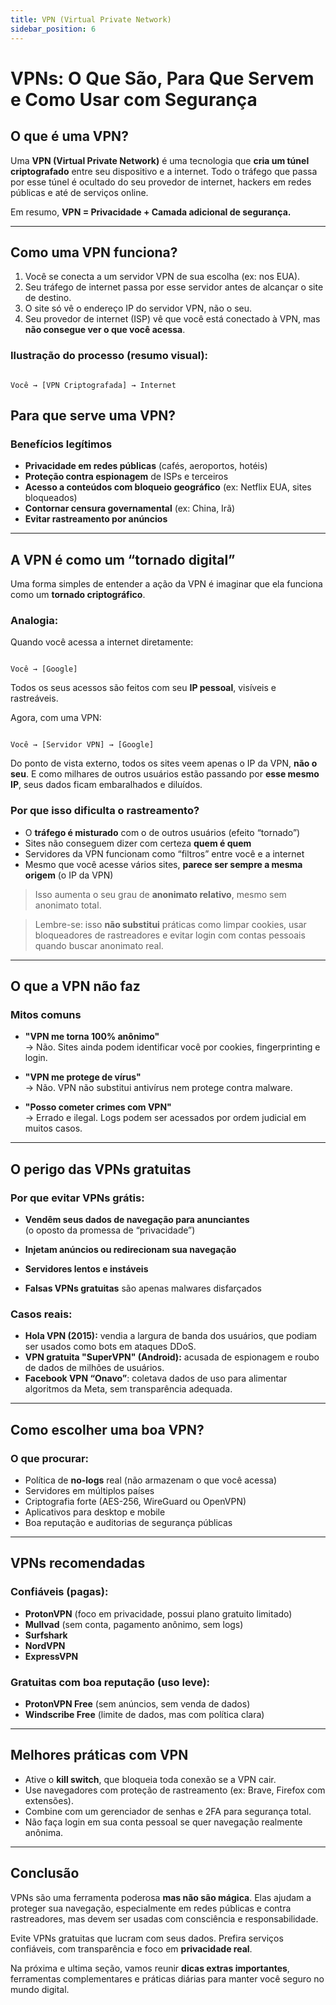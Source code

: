```yaml
---
title: VPN (Virtual Private Network)
sidebar_position: 6
---
```

# VPNs: O Que São, Para Que Servem e Como Usar com Segurança

## O que é uma VPN?

Uma **VPN (Virtual Private Network)** é uma tecnologia que **cria um túnel criptografado** entre seu dispositivo e a internet. Todo o tráfego que passa por esse túnel é ocultado do seu provedor de internet, hackers em redes públicas e até de serviços online.

Em resumo, **VPN = Privacidade + Camada adicional de segurança.**

---

## Como uma VPN funciona?

1. Você se conecta a um servidor VPN de sua escolha (ex: nos EUA).
2. Seu tráfego de internet passa por esse servidor antes de alcançar o site de destino.
3. O site só vê o endereço IP do servidor VPN, não o seu.
4. Seu provedor de internet (ISP) vê que você está conectado à VPN, mas **não consegue ver o que você acessa**.

### Ilustração do processo (resumo visual):
```

Você → [VPN Criptografada] → Internet

```

## Para que serve uma VPN?

### Benefícios legítimos

- **Privacidade em redes públicas** (cafés, aeroportos, hotéis)
- **Proteção contra espionagem** de ISPs e terceiros
- **Acesso a conteúdos com bloqueio geográfico** (ex: Netflix EUA, sites bloqueados)
- **Contornar censura governamental** (ex: China, Irã)
- **Evitar rastreamento por anúncios**

---

## A VPN é como um “tornado digital”

Uma forma simples de entender a ação da VPN é imaginar que ela funciona como um **tornado criptográfico**.

### Analogia:
Quando você acessa a internet diretamente:
```

Você → [Google]

```

Todos os seus acessos são feitos com seu **IP pessoal**, visíveis e rastreáveis.

Agora, com uma VPN:
```

Você → [Servidor VPN] → [Google]

```

Do ponto de vista externo, todos os sites veem apenas o IP da VPN, **não o seu**. E como milhares de outros usuários estão passando por **esse mesmo IP**, seus dados ficam embaralhados e diluídos.

### Por que isso dificulta o rastreamento?

- O **tráfego é misturado** com o de outros usuários (efeito “tornado”)
- Sites não conseguem dizer com certeza **quem é quem**
- Servidores da VPN funcionam como “filtros” entre você e a internet
- Mesmo que você acesse vários sites, **parece ser sempre a mesma origem** (o IP da VPN)

> Isso aumenta o seu grau de **anonimato relativo**, mesmo sem anonimato total.

> Lembre-se: isso **não substitui** práticas como limpar cookies, usar bloqueadores de rastreadores e evitar login com contas pessoais quando buscar anonimato real.

---

## O que a VPN **não** faz

### Mitos comuns

- **"VPN me torna 100% anônimo"**  
  → Não. Sites ainda podem identificar você por cookies, fingerprinting e login.

- **"VPN me protege de vírus"**  
  → Não. VPN não substitui antivírus nem protege contra malware.

- **"Posso cometer crimes com VPN"**  
  → Errado e ilegal. Logs podem ser acessados por ordem judicial em muitos casos.

---

## O perigo das VPNs gratuitas

### Por que **evitar VPNs grátis**:

- **Vendêm seus dados de navegação para anunciantes**  
  (o oposto da promessa de “privacidade”)

- **Injetam anúncios ou redirecionam sua navegação**

- **Servidores lentos e instáveis**

- **Falsas VPNs gratuitas** são apenas malwares disfarçados

### Casos reais:
- **Hola VPN (2015):** vendia a largura de banda dos usuários, que podiam ser usados como bots em ataques DDoS.
- **VPN gratuita "SuperVPN" (Android):** acusada de espionagem e roubo de dados de milhões de usuários.
- **Facebook VPN “Onavo”**: coletava dados de uso para alimentar algoritmos da Meta, sem transparência adequada.

---

## Como escolher uma boa VPN?

### O que procurar:

- Política de **no-logs** real (não armazenam o que você acessa)
- Servidores em múltiplos países
- Criptografia forte (AES-256, WireGuard ou OpenVPN)
- Aplicativos para desktop e mobile
- Boa reputação e auditorias de segurança públicas

---

## VPNs recomendadas

### Confiáveis (pagas):
- **ProtonVPN** (foco em privacidade, possui plano gratuito limitado)
- **Mullvad** (sem conta, pagamento anônimo, sem logs)
- **Surfshark**
- **NordVPN**
- **ExpressVPN**

### Gratuitas com boa reputação (uso leve):
- **ProtonVPN Free** (sem anúncios, sem venda de dados)
- **Windscribe Free** (limite de dados, mas com política clara)

---

## Melhores práticas com VPN

- Ative o **kill switch**, que bloqueia toda conexão se a VPN cair.
- Use navegadores com proteção de rastreamento (ex: Brave, Firefox com extensões).
- Combine com um gerenciador de senhas e 2FA para segurança total.
- Não faça login em sua conta pessoal se quer navegação realmente anônima.

---

## Conclusão

VPNs são uma ferramenta poderosa **mas não são mágica**. Elas ajudam a proteger sua navegação, especialmente em redes públicas e contra rastreadores, mas devem ser usadas com consciência e responsabilidade.

Evite VPNs gratuitas que lucram com seus dados. Prefira serviços confiáveis, com transparência e foco em **privacidade real**.

Na próxima e ultima seção, vamos reunir **dicas extras importantes**, ferramentas complementares e práticas diárias para manter você seguro no mundo digital.
